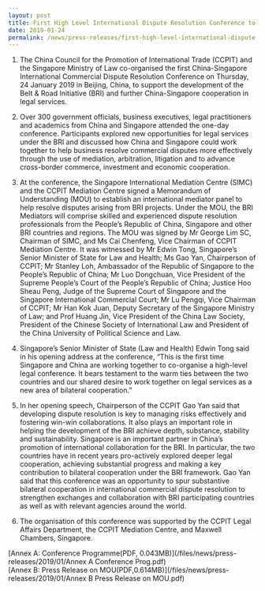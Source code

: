 ```yaml
---
layout: post
title: First High Level International Dispute Resolution Conference to Strengthen China-Singapore Cooperation in Legal Services
date: 2019-01-24
permalink: /news/press-releases/first-high-level-international-dispute-resolution-conference
---
```



1.    The China Council for the Promotion of International Trade (CCPIT) and the Singapore Ministry of Law co-organised the first China-Singapore International Commercial Dispute Resolution Conference on Thursday, 24 January 2019 in Beijing, China, to support the development of the Belt & Road Initiative (BRI) and further China-Singapore cooperation in legal services.
 
2.    Over 300 government officials, business executives, legal practitioners and academics from China and Singapore attended the one-day conference. Participants explored new opportunities for legal services under the BRI and discussed how China and Singapore could work together to help business resolve commercial disputes more effectively through the use of mediation, arbitration, litigation and to advance cross-border commerce, investment and economic cooperation.
 
3.    At the conference, the Singapore International Mediation Centre (SIMC) and the CCPIT Mediation Centre signed a Memorandum of Understanding (MOU) to establish an international mediator panel to help resolve disputes arising from BRI projects. Under the MOU, the BRI Mediators will comprise skilled and experienced dispute resolution professionals from the People’s Republic of China, Singapore and other BRI countries and regions. The MOU was signed by Mr George Lim SC, Chairman of SIMC, and Ms Cai Chenfeng, Vice Chairman of CCPIT Mediation Centre. It was witnessed by Mr Edwin Tong, Singapore’s Senior Minister of State for Law and Health; Ms Gao Yan, Chairperson of CCPIT; Mr Stanley Loh, Ambassador of the Republic of Singapore to the People’s Republic of China; Mr Luo Dongchuan, Vice President of the Supreme People’s Court of the People’s Republic of China; Justice Hoo Sheau Peng, Judge of the Supreme Court of Singapore and the Singapore International Commercial Court; Mr Lu Pengqi, Vice Chairman of CCPIT; Mr Han Kok Juan, Deputy Secretary of the Singapore Ministry of Law; and Prof Huang Jin, Vice President of the China Law Society, President of the Chinese Society of International Law and President of the China University of Political Science and Law.
 
4.    Singapore’s Senior Minister of State (Law and Health) Edwin Tong said in his opening address at the conference, “This is the first time Singapore and China are working together to co-organise a high-level legal conference. It bears testament to the warm ties between the two countries and our shared desire to work together on legal services as a new area of bilateral cooperation.”
 
5.    In her opening speech, Chairperson of the CCPIT Gao Yan said that developing dispute resolution is key to managing risks effectively and fostering win-win collaborations. It also plays an important role in helping the development of the BRI achieve depth, substance, stability and sustainability. Singapore is an important partner in China’s promotion of international collaboration for the BRI. In particular, the two countries have in recent years pro-actively explored deeper legal cooperation, achieving substantial progress and making a key contribution to bilateral cooperation under the BRI framework. Gao Yan said that this conference was an opportunity to spur substantive bilateral cooperation in international commercial dispute resolution to strengthen exchanges and collaboration with BRI participating countries as well as with relevant agencies around the world.
 
6.    The organisation of this conference was supported by the CCPIT Legal Affairs Department, the CCPIT Mediation Centre, and Maxwell Chambers, Singapore.


[Annex A: Conference Programme(PDF, 0.043MB)](/files/news/press-releases/2019/01/Annex A Conference Prog.pdf)  
[Annex B: Press Release on MOU(PDF,0.614MB)](/files/news/press-releases/2019/01/Annex B Press Release on MOU.pdf)


